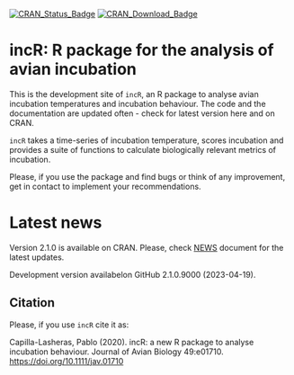 [![CRAN_Status_Badge](https://www.r-pkg.org/badges/version/incR)](https://cran.r-project.org/package=incR)
[![CRAN_Download_Badge](http://cranlogs.r-pkg.org/badges/grand-total/incR)](https://cran.r-project.org/package=incR)


# incR: R package for the analysis of avian incubation

This is the development site of `incR`, an R package to analyse avian incubation temperatures and
incubation behaviour. 
The code and the documentation are updated often - check for latest version here and on CRAN.

`incR` takes a time-series of incubation temperature, scores incubation and provides
a suite of functions to calculate biologically relevant metrics of incubation.

Please, if you use the package and find bugs or think of any improvement, get in 
contact to implement your recommendations. 

# Latest news

Version 2.1.0 is available on CRAN. Please, check [NEWS](https://github.com/PabloCapilla/incR/blob/master/NEWS.md) document for the latest updates.

Development version availabelon GitHub 2.1.0.9000 (2023-04-19).


## Citation
Please, if you use `incR` cite it as:

Capilla-Lasheras, Pablo (2020). incR: a new R package to analyse incubation behaviour. 
Journal of Avian Biology 49:e01710. https://doi.org/10.1111/jav.01710